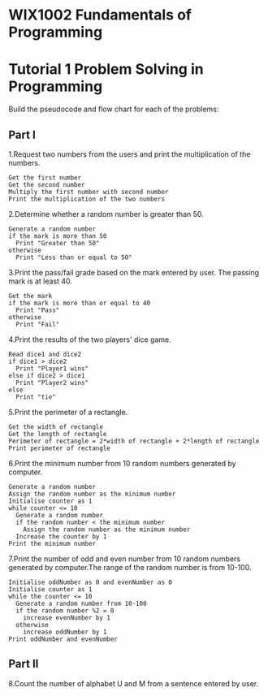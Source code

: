# WIX1002  Fundamentals of Programming
# Tutorial 1 Problem Solving in Programming

Build the pseudocode and flow chart for each of the problems:

## Part I
1.Request two numbers from the users and print the multiplication of the numbers.
```
Get the first number
Get the second number
Multiply the first number with second number
Print the multiplication of the two numbers
```
2.Determine whether a random number is greater than 50.
```
Generate a random number
if the mark is more than 50
  Print "Greater than 50"
otherwise
  Print "Less than or equal to 50"
```
3.Print the pass/fail grade based on the mark entered by user. The passing mark is at least 40.
```
Get the mark
if the mark is more than or equal to 40
  Print "Pass"
otherwise
  Print "Fail"
```
4.Print the results of the two players' dice game.
```
Read dice1 and dice2
if dice1 > dice2
  Print "Player1 wins"
else if dice2 > dice1
  Print "Player2 wins"
else
  Print "tie"
```
5.Print the perimeter of a rectangle.
```
Get the width of rectangle
Get the length of rectangle 
Perimeter of rectangle = 2*width of rectangle + 2*length of rectangle
Print perimeter of rectangle
```
6.Print the minimum number from 10 random numbers generated by computer.
```
Generate a random number
Assign the random number as the minimum number
Initialise counter as 1 
while counter <= 10
  Generate a random number
  if the random number < the minimum number
    Assign the random number as the minimum number
  Increase the counter by 1
Print the minimum number
```
7.Print the number of odd and even number from 10 random numbers generated by computer.The range of the random number is from 10-100.
```
Initialise oddNumber as 0 and evenNumber as 0
Initialise counter as 1
while the counter <= 10
  Generate a random number from 10-100
  if the random number %2 = 0 
    increase evenNumber by 1
  otherwise
    increase oddNumber by 1
Print oddNumber and evenNumber
```

## Part II
8.Count the number of alphabet U and M from a sentence entered by user.
```


